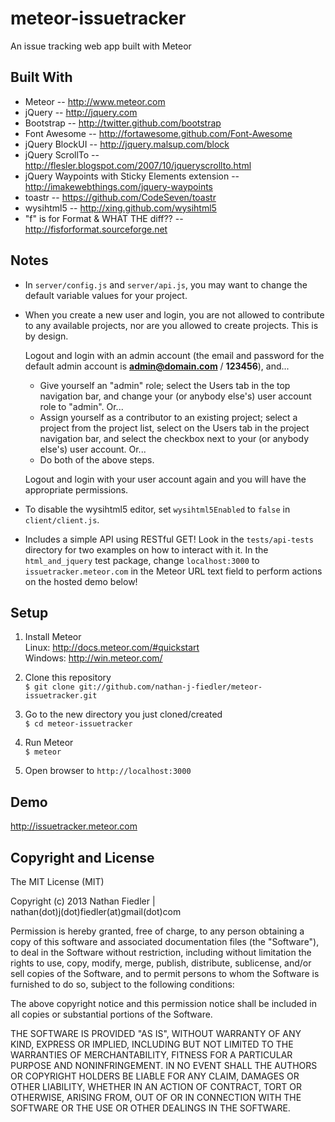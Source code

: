 meteor-issuetracker
===================


An issue tracking web app built with Meteor


Built With
-------------------
* Meteor -- http://www.meteor.com
* jQuery -- http://jquery.com
* Bootstrap -- http://twitter.github.com/bootstrap
* Font Awesome -- http://fortawesome.github.com/Font-Awesome
* jQuery BlockUI -- http://jquery.malsup.com/block
* jQuery ScrollTo -- http://flesler.blogspot.com/2007/10/jqueryscrollto.html
* jQuery Waypoints with Sticky Elements extension -- http://imakewebthings.com/jquery-waypoints
* toastr -- https://github.com/CodeSeven/toastr
* wysihtml5 -- http://xing.github.com/wysihtml5
* "f" is for Format & WHAT THE diff?? -- http://fisforformat.sourceforge.net  


Notes
-------------------
* In `server/config.js` and `server/api.js`, you may want to change the default variable values for your project.

* When you create a new user and login, you are not allowed to contribute to any available projects, nor are you allowed to create projects. This is by design.

  Logout and login with an admin account (the email and password for the default admin account is **admin@domain.com** / **123456**), and...
  
    * Give yourself an "admin" role; select the Users tab in the top navigation bar, and change your (or anybody else's) user account role to "admin". Or...
    * Assign yourself as a contributor to an existing project; select a project from the project list, select on the Users tab in the project navigation bar, and select the checkbox next to your (or anybody else's) user account. Or...
    * Do both of the above steps.  
  
  Logout and login with your user account again and you will have the appropriate permissions.

* To disable the wysihtml5 editor, set `wysihtml5Enabled` to `false` in `client/client.js`.

* Includes a simple API using RESTful GET! Look in the `tests/api-tests` directory for two examples on how to interact with it. In the `html_and_jquery` test package, change `localhost:3000` to `issuetracker.meteor.com` in the Meteor URL text field to perform actions on the hosted demo below!


Setup
-------------------
1. Install Meteor  
Linux: http://docs.meteor.com/#quickstart  
Windows: http://win.meteor.com/  

2. Clone this repository  
      `$ git clone git://github.com/nathan-j-fiedler/meteor-issuetracker.git`  

3. Go to the new directory you just cloned/created  
      `$ cd meteor-issuetracker`  

4. Run Meteor  
      `$ meteor`  

5. Open browser to `http://localhost:3000`  


Demo
-------------------
http://issuetracker.meteor.com


Copyright and License
-------------------
The MIT License (MIT)

Copyright (c) 2013 Nathan Fiedler | nathan(dot)j(dot)fiedler(at)gmail(dot)com

Permission is hereby granted, free of charge, to any person obtaining a copy of this software and associated documentation files (the "Software"), to deal in the Software without restriction, including without limitation the rights to use, copy, modify, merge, publish, distribute, sublicense, and/or sell copies of the Software, and to permit persons to whom the Software is furnished to do so, subject to the following conditions:

The above copyright notice and this permission notice shall be included in all copies or substantial portions of the Software.

THE SOFTWARE IS PROVIDED "AS IS", WITHOUT WARRANTY OF ANY KIND, EXPRESS OR IMPLIED, INCLUDING BUT NOT LIMITED TO THE WARRANTIES OF MERCHANTABILITY, FITNESS FOR A PARTICULAR PURPOSE AND NONINFRINGEMENT. IN NO EVENT SHALL THE AUTHORS OR COPYRIGHT HOLDERS BE LIABLE FOR ANY CLAIM, DAMAGES OR OTHER LIABILITY, WHETHER IN AN ACTION OF CONTRACT, TORT OR OTHERWISE, ARISING FROM, OUT OF OR IN CONNECTION WITH THE SOFTWARE OR THE USE OR OTHER DEALINGS IN THE SOFTWARE.
